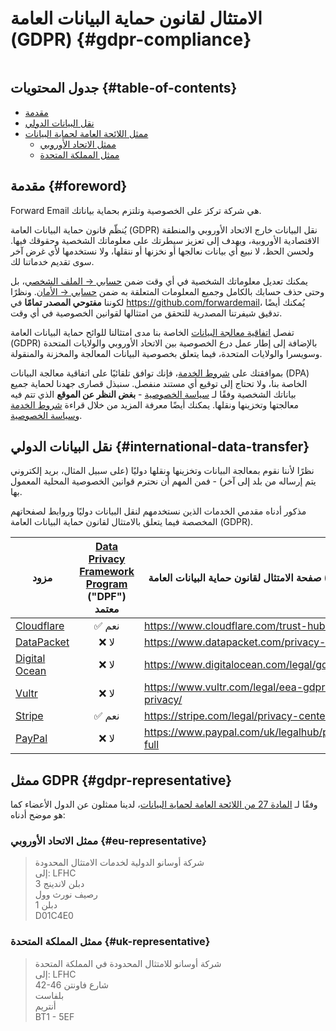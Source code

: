 # الامتثال لقانون حماية البيانات العامة (GDPR) {#gdpr-compliance}

<img loading="lazy" src="/img/articles/gdpr.webp" alt="" class="rounded-lg" />

## جدول المحتويات {#table-of-contents}

* [مقدمة](#foreword)
* [نقل البيانات الدولي](#international-data-transfer)
* [ممثل اللائحة العامة لحماية البيانات](#gdpr-representative)
  * [ممثل الاتحاد الأوروبي](#eu-representative)
  * [ممثل المملكة المتحدة](#uk-representative)

## مقدمة {#foreword}

Forward Email هي شركة تركز على الخصوصية وتلتزم بحماية بياناتك.

يُنظّم قانون حماية البيانات العامة (GDPR) نقل البيانات خارج الاتحاد الأوروبي والمنطقة الاقتصادية الأوروبية، ويهدف إلى تعزيز سيطرتك على معلوماتك الشخصية وحقوقك فيها. ولحسن الحظ، لا نبيع أي بيانات نعالجها أو نخزنها أو ننقلها، ولا نستخدمها لأي غرض آخر سوى تقديم خدماتنا لك.

يمكنك تعديل معلوماتك الشخصية في أي وقت ضمن [حسابي → الملف الشخصي](/my-account/profile)، بل وحتى حذف حسابك بالكامل وجميع المعلومات المتعلقة به ضمن [حسابي → الأمان](/my-account/security). ونظرًا لكوننا **مفتوحي المصدر تمامًا** في <https://github.com/forwardemail>، يُمكنك أيضًا تدقيق شيفرتنا المصدرية للتحقق من امتثالها لقوانين الخصوصية في أي وقت.

تفصل [اتفاقية معالجة البيانات](/dpa) الخاصة بنا مدى امتثالنا للوائح حماية البيانات العامة (GDPR) بالإضافة إلى إطار عمل درع الخصوصية بين الاتحاد الأوروبي والولايات المتحدة وسويسرا والولايات المتحدة، فيما يتعلق بخصوصية البيانات المعالجة والمخزنة والمنقولة.

بموافقتك على [شروط الخدمة](/terms)، فإنك توافق تلقائيًا على اتفاقية معالجة البيانات (DPA) الخاصة بنا، ولا تحتاج إلى توقيع أي مستند منفصل. سنبذل قصارى جهدنا لحماية جميع بياناتك الشخصية وفقًا لـ [سياسة الخصوصية](/privacy) - **بغض النظر عن الموقع** الذي تتم فيه معالجتها وتخزينها ونقلها. يمكنك أيضًا معرفة المزيد من خلال قراءة [شروط الخدمة](/terms) و[سياسة الخصوصية](/privacy).

## نقل البيانات الدولي {#international-data-transfer}

نظرًا لأننا نقوم بمعالجة البيانات وتخزينها ونقلها دوليًا (على سبيل المثال، بريد إلكتروني يتم إرساله من بلد إلى آخر) - فمن المهم أن نحترم قوانين الخصوصية المحلية المعمول بها.

مذكور أدناه مقدمي الخدمات الذين نستخدمهم لنقل البيانات دوليًا وروابط لصفحاتهم المخصصة فيما يتعلق بالامتثال لقانون حماية البيانات العامة (GDPR).

| مزود | [Data Privacy Framework Program](https://www.dataprivacyframework.gov/) ("DPF") معتمد | صفحة الامتثال لقانون حماية البيانات العامة (GDPR) |
| ----------------------------------------- | :---------------------------------------------------------------------------------------: | ------------------------------------------------- |
| [Cloudflare](https://cloudflare.com) | :white_check_mark: نعم | <https://www.cloudflare.com/trust-hub/gdpr/> |
| [DataPacket](https://www.datapacket.com/) | :x: لا | <https://www.datapacket.com/privacy-policy> |
| [Digital Ocean](https://digitalocean.com) | :x: لا | <https://www.digitalocean.com/legal/gdpr> |
| [Vultr](https://www.vultr.com) | :x: لا | <https://www.vultr.com/legal/eea-gdpr-privacy/> |
| [Stripe](https://stripe.com/) | :white_check_mark: نعم | <https://stripe.com/legal/privacy-center> |
| [PayPal](https://www.paypal.com/us/home) | :x: لا | <https://www.paypal.com/uk/legalhub/privacy-full> |

## ممثل GDPR {#gdpr-representative}

وفقًا لـ [المادة 27 من اللائحة العامة لحماية البيانات](https://gdpr-info.eu/art-27-gdpr/)، لدينا ممثلون عن الدول الأعضاء كما هو موضح أدناه:

### ممثل الاتحاد الأوروبي {#eu-representative}

<blockquote class="notranslate">شركة أوسانو الدولية لخدمات الامتثال المحدودة<br />إلى: LFHC<br />3 دبلن لاندينج<br />رصيف نورث وول<br />دبلن 1<br />D01C4E0</blockquote>

### ممثل المملكة المتحدة {#uk-representative}

<blockquote class="notranslate">شركة أوسانو للامتثال المحدودة في المملكة المتحدة<br />إلى: LFHC<br />42-46 شارع فاونتن<br />بلفاست<br />أنتريم<br />BT1 - 5EF</blockquote>
